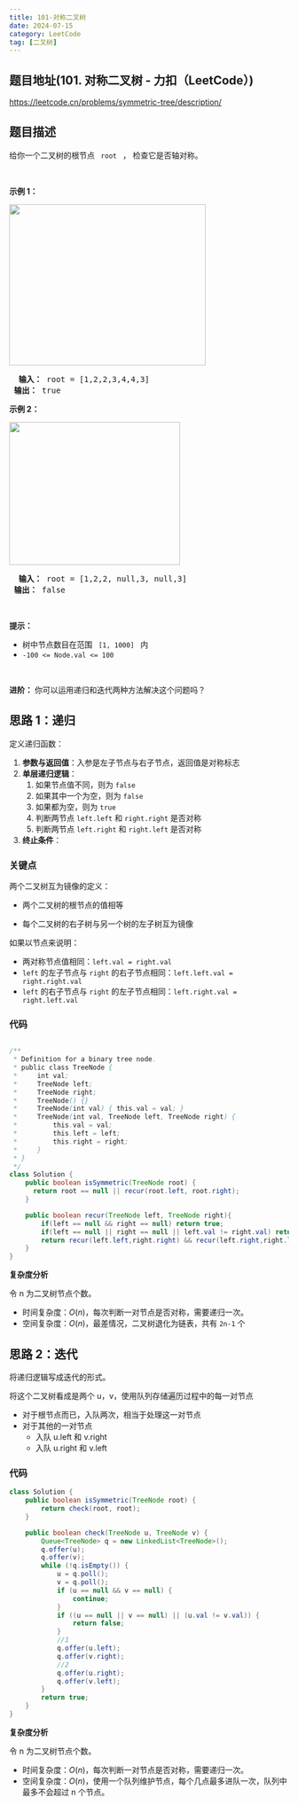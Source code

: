 ```yaml
---
title: 101-对称二叉树
date: 2024-07-15
category: LeetCode
tag: [二叉树]
---
```


## 题目地址(101. 对称二叉树 - 力扣（LeetCode）)

https://leetcode.cn/problems/symmetric-tree/description/

## 题目描述

<p> 给你一个二叉树的根节点 <code> root </code> ， 检查它是否轴对称。</p>

<p>&nbsp; </p>

<p> <strong> 示例 1：</strong> </p>
<img alt="" src="https://pic.leetcode.cn/1698026966-JDYPDU-image.png" style="width: 354px; height: 291px;">

<pre> <strong> 输入：</strong> root = [1,2,2,3,4,4,3]
<strong> 输出：</strong> true
</pre>

<p> <strong> 示例 2：</strong> </p>
<img alt="" src="https://pic.leetcode.cn/1698027008-nPFLbM-image.png" style="width: 308px; height: 258px;">
<pre> <strong> 输入：</strong> root = [1,2,2, null,3, null,3]
<strong> 输出：</strong> false
</pre>

<p>&nbsp; </p>

<p> <strong> 提示：</strong> </p>

<ul>
	<li> 树中节点数目在范围 <code> [1, 1000] </code> 内 </li>
	<li> <code>-100 &lt;= Node.val &lt;= 100 </code> </li>
</ul>

<p>&nbsp; </p>

<p> <strong> 进阶：</strong> 你可以运用递归和迭代两种方法解决这个问题吗？</p>

## 思路 1：递归

定义递归函数：

1. **参数与返回值**：入参是左子节点与右子节点，返回值是对称标志
2. **单层递归逻辑**：
   1. 如果节点值不同，则为 `false`
   2. 如果其中一个为空，则为 `false`
   3. 如果都为空，则为 `true`
   4. 判断两节点 `left.left` 和 `right.right` 是否对称
   5. 判断两节点 `left.right` 和 `right.left` 是否对称
3. **终止条件**：

### 关键点

两个二叉树互为镜像的定义：

- 两个二叉树的根节点的值相等

- 每个二叉树的右子树与另一个树的左子树互为镜像

如果以节点来说明：

- 两对称节点值相同：`left.val = right.val`
- `left` 的左子节点与 `right` 的右子节点相同：`left.left.val = right.right.val`
- `left` 的右子节点与 `right` 的左子节点相同：`left.right.val = right.left.val`



### 代码

```java

/**
 * Definition for a binary tree node.
 * public class TreeNode {
 *     int val;
 *     TreeNode left;
 *     TreeNode right;
 *     TreeNode() {}
 *     TreeNode(int val) { this.val = val; }
 *     TreeNode(int val, TreeNode left, TreeNode right) {
 *         this.val = val;
 *         this.left = left;
 *         this.right = right;
 *     }
 * }
 */
class Solution {
    public boolean isSymmetric(TreeNode root) {
      return root == null || recur(root.left, root.right);
    }

    public boolean recur(TreeNode left, TreeNode right){
        if(left == null && right == null) return true;
        if(left == null || right == null || left.val != right.val) return false;
        return recur(left.left,right.right) && recur(left.right,right.left);
    }
}

```


**复杂度分析**

令 n 为二叉树节点个数。

- 时间复杂度：$O(n)$，每次判断一对节点是否对称，需要递归一次。
- 空间复杂度：$O(n)$，最差情况，二叉树退化为链表，共有 `2n-1` 个

## 思路 2：迭代

将递归逻辑写成迭代的形式。

将这个二叉树看成是两个 u，v，使用队列存储遍历过程中的每一对节点

- 对于根节点而已，入队两次，相当于处理这一对节点
- 对于其他的一对节点
  - 入队 u.left 和 v.right
  - 入队 u.right 和 v.left

### 代码

```java
class Solution {
    public boolean isSymmetric(TreeNode root) {
        return check(root, root);
    }

    public boolean check(TreeNode u, TreeNode v) {
        Queue<TreeNode> q = new LinkedList<TreeNode>();
        q.offer(u);
        q.offer(v);
        while (!q.isEmpty()) {
            u = q.poll();
            v = q.poll();
            if (u == null && v == null) {
                continue;
            }
            if ((u == null || v == null) || (u.val != v.val)) {
                return false;
            }
			//1
            q.offer(u.left);
            q.offer(v.right);
			//2
            q.offer(u.right);
            q.offer(v.left);
        }
        return true;
    }
}

```

**复杂度分析**

令 n 为二叉树节点个数。

- 时间复杂度：$O(n)$，每次判断一对节点是否对称，需要递归一次。
- 空间复杂度：$O(n)$，使用一个队列维护节点，每个几点最多进队一次，队列中最多不会超过 n 个节点。

